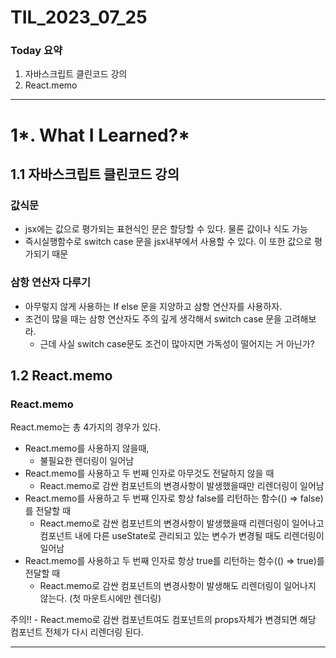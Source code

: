 # TIL_2023_07_25

### Today 요약

1. 자바스크립트 클린코드 강의
2. React.memo

---

# 1*. What I Learned?*

## 1.1 자바스크립트 클린코드 강의

### 값식문

- jsx에는 값으로 평가되는 표현식인 문은 할당할 수 있다. 물론 값이나 식도 가능
- 즉시실행함수로 switch case 문을 jsx내부에서 사용할 수 있다. 이 또한 값으로 평가되기 때문

### 삼항 연산자 다루기

- 아무렇지 않게 사용하는 If else 문을 지양하고 삼항 연산자를 사용하자.
- 조건이 많을 때는 삼항 연산자도 주의 깊게 생각해서 switch case 문을 고려해보라.
  - 근데 사실 switch case문도 조건이 많아지면 가독성이 떨어지는 거 아닌가?

## 1.2 React.memo

### React.memo

React.memo는 총 4가지의 경우가 있다.

- React.memo를 사용하지 않을때,
  - 불필요한 렌더링이 일어남
- React.memo를 사용하고 두 번째 인자로 아무것도 전달하지 않을 때
  - React.memo로 감싼 컴포넌트의 변경사항이 발생했을때만 리렌더링이 일어남
- React.memo를 사용하고 두 번째 인자로 항상 false를 리턴하는 함수(() ⇒ false)를 전달할 때
  - React.memo로 감싼 컴포넌트의 변경사항이 발생했을때 리렌더링이 일어나고 컴포넌트 내에 다른 useState로 관리되고 있는 변수가 변경될 때도 리렌더링이 일어남
- React.memo를 사용하고 두 번째 인자로 항상 true를 리턴하는 함수(() ⇒ true)를 전달할 때
  - React.memo로 감싼 컴포넌트의 변경사항이 발생해도 리렌더링이 일어나지 않는다. (첫 마운트시에만 렌더링)

주의!! - React.memo로 감싼 컴포넌트여도 컴포넌트의 props자체가 변경되면 해당 컴포넌트 전체가 다시 리렌더링 된다.

---

